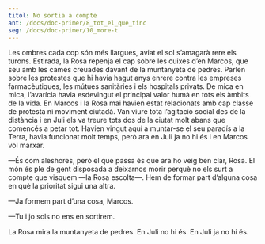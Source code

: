 ```yaml
---
titol: No sortia a compte
ant: /docs/doc-primer/8_tot_el_que_tinc
seg: /docs/doc-primer/10_more-t
---
```


Les ombres cada cop són més llargues, aviat el sol s’amagarà rere els turons. Estirada, la Rosa  repenja el cap sobre les cuixes d’en Marcos, que seu amb les cames creuades davant de la muntanyeta de pedres. Parlen sobre les protestes que hi havia hagut anys enrere contra les empreses farmacèutiques, les mútues sanitàries i els hospitals privats. De mica en mica, l’avarícia havia esdevingut el principal valor humà en tots els àmbits de la vida. En Marcos i la Rosa mai havien estat relacionats amb cap classe de protesta ni moviment ciutadà. Van viure tota l’agitació social des de la distància i en Juli els va treure tots dos de la ciutat molt abans que comencés a petar tot. Havien vingut aquí a muntar-se el seu paradís a la Terra, havia funcionat molt temps, però ara en Juli ja no hi és i en Marcos vol marxar. 

—És com aleshores, però el que passa és que ara ho veig ben clar, Rosa. El món és ple de gent disposada a deixarnos morir perquè no els surt a compte que visquem —la Rosa escolta—. Hem de formar part d’alguna cosa en què la prioritat sigui una altra. 

—Ja formem part d’una cosa, Marcos.

—Tu i jo sols no ens en sortirem. 

La Rosa mira la muntanyeta de pedres. En Juli no hi és. En Juli ja no hi és.
